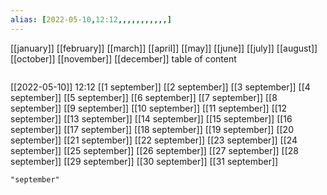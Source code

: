 ```yaml
---
alias: [2022-05-10,12:12,,,,,,,,,,,]
---
```

[[january]] [[february]] [[march]] [[april]] [[may]] [[june]] [[july]] [[august]] [[october]] [[november]] [[december]]
table of content
```toc
```

[[2022-05-10]] 12:12
[[1 september]]
[[2 september]]
[[3 september]]
[[4 september]]
[[5 september]]
[[6 september]]
[[7 september]]
[[8 september]]
[[9 september]]
[[10 september]]
[[11 september]]
[[12 september]]
[[13 september]]
[[14 september]]
[[15 september]]
[[16 september]]
[[17 september]]
[[18 september]]
[[19 september]]
[[20 september]]
[[21 september]]
[[22 september]]
[[23 september]]
[[24 september]]
[[25 september]]
[[26 september]]
[[27 september]]
[[28 september]]
[[29 september]]
[[30 september]]
[[31 september]]
```query
"september"
```
